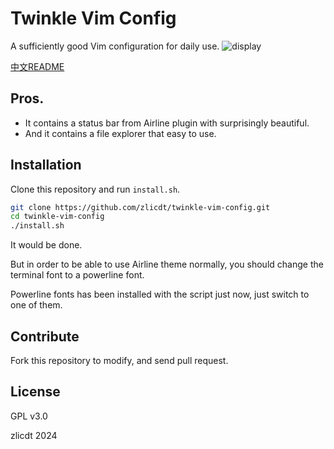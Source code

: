 # Twinkle Vim Config

A sufficiently good Vim configuration for daily use.
![display](/Users/zlicdt/twinkle-vim-config/docs/display.png)

[中文README](./docs/README.zh_CN.md)

## Pros.
* It contains a status bar from Airline plugin with surprisingly beautiful.
* And it contains a file explorer that easy to use.

## Installation
Clone this repository and run `install.sh`.

```bash
git clone https://github.com/zlicdt/twinkle-vim-config.git
cd twinkle-vim-config
./install.sh
```

It would be done.

But in order to be able to use Airline theme normally, you should change the terminal font to a powerline font.

Powerline fonts has been installed with the script just now, just switch to one of them.

## Contribute

Fork this repository to modify, and send pull request.

## License
GPL v3.0

zlicdt 2024
